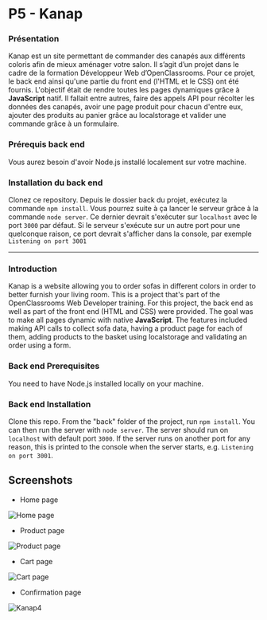 # P5 - Kanap

### Présentation
Kanap est un site permettant de commander des canapés aux différents coloris afin de mieux aménager votre salon. Il s’agit d’un projet dans le cadre de la formation  Développeur Web  d’OpenClassrooms. 
Pour ce projet, le back end ainsi qu'une partie du front end (l'HTML et le CSS) ont été fournis. L'objectif était de rendre toutes les pages dynamiques grâce à **JavaScript** natif. 
Il fallait entre autres, faire des appels API pour récolter les données des canapés, avoir une page produit pour chacun d'entre eux, ajouter des produits au panier grâce au localstorage et valider une commande grâce à un formulaire.

### Prérequis back end
Vous aurez besoin d'avoir Node.js installé localement sur votre machine.

### Installation du back end
Clonez ce repository. Depuis le dossier back du projet, exécutez la commande `npm install`. Vous pourrez suite à ça lancer le serveur grâce à la commande `node server`. Ce dernier devrait s'exécuter sur `localhost` avec le port `3000` par défaut. Si le serveur s'exécute sur un autre port pour une quelconque raison, ce port devrait s'afficher dans la console, par exemple `Listening on port 3001`

_________________

### Introduction
Kanap is a website allowing you to order sofas in different colors in order to better furnish your living room. This is a project that's part of the OpenClassrooms Web Developer training.
For this project, the back end as well as part of the front end (HTML and CSS) were provided. The goal was to make all pages dynamic with native **JavaScript**.
The features included making API calls to collect sofa data, having a product page for each of them, adding products to the basket using localstorage and validating an order using a form.

### [](https://github.com/soonbtf/P5_Canap#back-end-prerequisites)Back end Prerequisites
You need to have Node.js installed locally on your machine.

### [](https://github.com/soonbtf/P5_Canap#back-end-installation)Back end Installation
Clone this repo. From the "back" folder of the project, run  `npm install`. You can then run the server with  `node server`. The server should run on  `localhost`  with default port  `3000`. If the server runs on another port for any reason, this is printed to the console when the server starts, e.g.  `Listening on port 3001`.

## Screenshots

- Home page

![Home page](https://user-images.githubusercontent.com/91732412/194862722-4974172d-909d-4782-ab37-38db0b092929.png)

- Product page

![Product page](https://user-images.githubusercontent.com/91732412/194862867-7829be1b-636b-47ba-b700-7a79c4636df4.png)

- Cart page

![Cart page](https://user-images.githubusercontent.com/91732412/194862951-61cbd84a-b510-4276-a4b4-f2548e3f4727.png)

- Confirmation page

![Kanap4](https://user-images.githubusercontent.com/91732412/194863044-4a4fcbcb-6747-419e-906a-b07f6fafb26e.png)


